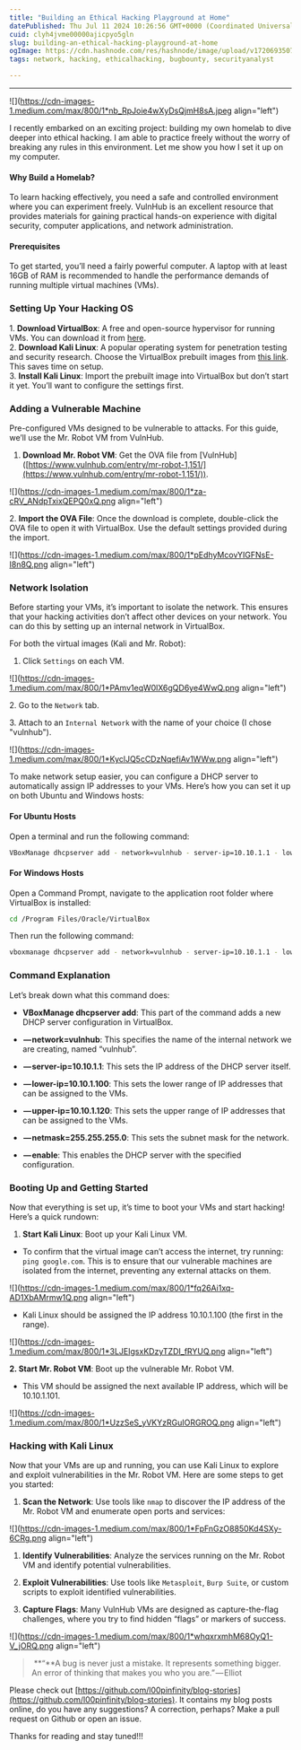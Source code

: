 ```yaml
---
title: "Building an Ethical Hacking Playground at Home"
datePublished: Thu Jul 11 2024 10:26:56 GMT+0000 (Coordinated Universal Time)
cuid: clyh4jvme00000ajicpyo5gln
slug: building-an-ethical-hacking-playground-at-home
ogImage: https://cdn.hashnode.com/res/hashnode/image/upload/v1720693507620/5543d5a5-86eb-4385-babb-e1477bc4ecda.jpeg
tags: network, hacking, ethicalhacking, bugbounty, securityanalyst

---
```


---

![](https://cdn-images-1.medium.com/max/800/1*nb_RpJoie4wXyDsQjmH8sA.jpeg align="left")

I recently embarked on an exciting project: building my own homelab to dive deeper into ethical hacking. I am able to practice freely without the worry of breaking any rules in this environment. Let me show you how I set it up on my computer.

#### Why Build a Homelab?

To learn hacking effectively, you need a safe and controlled environment where you can experiment freely. VulnHub is an excellent resource that provides materials for gaining practical hands-on experience with digital security, computer applications, and network administration.

#### Prerequisites

To get started, you’ll need a fairly powerful computer. A laptop with at least 16GB of RAM is recommended to handle the performance demands of running multiple virtual machines (VMs).

### Setting Up Your Hacking OS

1\. **Download VirtualBox**: A free and open-source hypervisor for running VMs. You can download it from [here](https://www.virtualbox.org/).  
2\. **Download Kali Linux**: A popular operating system for penetration testing and security research. Choose the VirtualBox prebuilt images from [this link](https://www.kali.org/get-kali/#kali-platforms). This saves time on setup.  
3\. **Install Kali Linux**: Import the prebuilt image into VirtualBox but don’t start it yet. You’ll want to configure the settings first.

### Adding a Vulnerable Machine

Pre-configured VMs designed to be vulnerable to attacks. For this guide, we’ll use the Mr. Robot VM from VulnHub.

1. **Download Mr. Robot VM**: Get the OVA file from \[VulnHub\]([https://www.vulnhub.com/entry/mr-robot-1,151/](https://www.vulnhub.com/entry/mr-robot-1,151/)).
    

![](https://cdn-images-1.medium.com/max/800/1*za-cRV_ANdpTxixQEPQ0xQ.png align="left")

  
2\. **Import the OVA File**: Once the download is complete, double-click the OVA file to open it with VirtualBox. Use the default settings provided during the import.

![](https://cdn-images-1.medium.com/max/800/1*pEdhyMcovYIGFNsE-I8n8Q.png align="left")

### Network Isolation

Before starting your VMs, it’s important to isolate the network. This ensures that your hacking activities don’t affect other devices on your network. You can do this by setting up an internal network in VirtualBox.

For both the virtual images (Kali and Mr. Robot):

1. Click `Settings` on each VM.
    

![](https://cdn-images-1.medium.com/max/800/1*PAmv1eqW0lX6gQD6ye4WwQ.png align="left")

2\. Go to the `Network` tab.

3\. Attach to an `Internal Network` with the name of your choice (I chose "vulnhub").

![](https://cdn-images-1.medium.com/max/800/1*KyclJQ5cCDzNqefiAv1WWw.png align="left")

To make network setup easier, you can configure a DHCP server to automatically assign IP addresses to your VMs. Here’s how you can set it up on both Ubuntu and Windows hosts:

#### For Ubuntu Hosts

Open a terminal and run the following command:

```bash
VBoxManage dhcpserver add - network=vulnhub - server-ip=10.10.1.1 - lower-ip=10.10.1.100 - upper-ip=10.10.1.120 - netmask=255.255.255.0 - enable
```

#### For Windows Hosts

Open a Command Prompt, navigate to the application root folder where VirtualBox is installed:

```bash
cd /Program Files/Oracle/VirtualBox
```

Then run the following command:

```bash
vboxmanage dhcpserver add - network=vulnhub - server-ip=10.10.1.1 - lower-ip=10.10.1.100 - upper-ip=10.10.1.120 - netmask=255.255.255.0 - enable
```

### Command Explanation

Let’s break down what this command does:

* **VBoxManage dhcpserver add**: This part of the command adds a new DHCP server configuration in VirtualBox.
    
*  **— network=vulnhub**: This specifies the name of the internal network we are creating, named “vulnhub”.
    
*  **— server-ip=10.10.1.1**: This sets the IP address of the DHCP server itself.
    
*  **— lower-ip=10.10.1.100**: This sets the lower range of IP addresses that can be assigned to the VMs.
    
*  **— upper-ip=10.10.1.120**: This sets the upper range of IP addresses that can be assigned to the VMs.
    
*  **— netmask=255.255.255.0**: This sets the subnet mask for the network.
    
*  **— enable**: This enables the DHCP server with the specified configuration.
    

### Booting Up and Getting Started

Now that everything is set up, it’s time to boot your VMs and start hacking! Here’s a quick rundown:

1. **Start Kali Linux**: Boot up your Kali Linux VM.
    

* To confirm that the virtual image can’t access the internet, try running: `ping google.com`. This is to ensure that our vulnerable machines are isolated from the internet, preventing any external attacks on them.
    

![](https://cdn-images-1.medium.com/max/800/1*fq26Ai1xq-AD1XbAMrmw1Q.png align="left")

* Kali Linux should be assigned the IP address 10.10.1.100 (the first in the range).
    

![](https://cdn-images-1.medium.com/max/800/1*3LJEIgsxKDzyTZDI_fRYUQ.png align="left")

**2\. Start Mr. Robot VM**: Boot up the vulnerable Mr. Robot VM.

* This VM should be assigned the next available IP address, which will be 10.10.1.101.
    

![](https://cdn-images-1.medium.com/max/800/1*UzzSeS_yVKYzRGuIORGROQ.png align="left")

### Hacking with Kali Linux

Now that your VMs are up and running, you can use Kali Linux to explore and exploit vulnerabilities in the Mr. Robot VM. Here are some steps to get you started:

1. **Scan the Network**: Use tools like `nmap` to discover the IP address of the Mr. Robot VM and enumerate open ports and services:
    

![](https://cdn-images-1.medium.com/max/800/1*FpFnGzO8850Kd4SXy-6CRg.png align="left")

1. **Identify Vulnerabilities**: Analyze the services running on the Mr. Robot VM and identify potential vulnerabilities.
    
2. **Exploit Vulnerabilities**: Use tools like `Metasploit`, `Burp Suite`, or custom scripts to exploit identified vulnerabilities.
    
3. **Capture Flags**: Many VulnHub VMs are designed as capture-the-flag challenges, where you try to find hidden “flags” or markers of success.
    

![](https://cdn-images-1.medium.com/max/800/1*whqxrxmhM68OyQ1-V_jORQ.png align="left")

>  **“**A bug is never just a mistake. It represents something bigger. An error of thinking that makes you who you are.” — Elliot

Please check out [https://github.com/l00pinfinity/blog-stories](https://github.com/l00pinfinity/blog-stories). It contains my blog posts online, do you have any suggestions? A correction, perhaps? Make a pull request on Github or open an issue.

Thanks for reading and stay tuned!!!